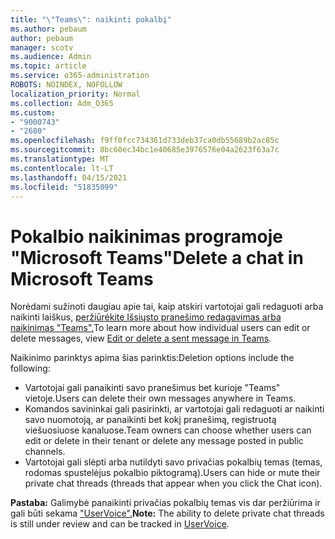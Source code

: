 ```yaml
---
title: "\"Teams\": naikinti pokalbį"
ms.author: pebaum
author: pebaum
manager: scotv
ms.audience: Admin
ms.topic: article
ms.service: o365-administration
ROBOTS: NOINDEX, NOFOLLOW
localization_priority: Normal
ms.collection: Adm_O365
ms.custom:
- "9000743"
- "2680"
ms.openlocfilehash: f9ff0fcc734361d733deb37ca0db55689b2ac85c
ms.sourcegitcommit: 8bc60ec34bc1e40685e3976576e04a2623f63a7c
ms.translationtype: MT
ms.contentlocale: lt-LT
ms.lasthandoff: 04/15/2021
ms.locfileid: "51835099"
---
```

# <a name="delete-a-chat-in-microsoft-teams"></a><span data-ttu-id="cc9cd-102">Pokalbio naikinimas programoje "Microsoft Teams"</span><span class="sxs-lookup"><span data-stu-id="cc9cd-102">Delete a chat in Microsoft Teams</span></span>

<span data-ttu-id="cc9cd-103">Norėdami sužinoti daugiau apie tai, kaip atskiri vartotojai gali redaguoti arba naikinti laiškus, [peržiūrėkite Išsiųsto pranešimo redagavimas arba naikinimas "Teams".](https://support.office.com/article/5f1fe604-a900-4a07-b8b7-8cf70ed6b263)</span><span class="sxs-lookup"><span data-stu-id="cc9cd-103">To learn more about how individual users can edit or delete messages, view [Edit or delete a sent message in Teams](https://support.office.com/article/5f1fe604-a900-4a07-b8b7-8cf70ed6b263).</span></span> 

<span data-ttu-id="cc9cd-104">Naikinimo parinktys apima šias parinktis:</span><span class="sxs-lookup"><span data-stu-id="cc9cd-104">Deletion options include the following:</span></span>

- <span data-ttu-id="cc9cd-105">Vartotojai gali panaikinti savo pranešimus bet kurioje "Teams" vietoje.</span><span class="sxs-lookup"><span data-stu-id="cc9cd-105">Users can delete their own messages anywhere in Teams.</span></span>
- <span data-ttu-id="cc9cd-106">Komandos savininkai gali pasirinkti, ar vartotojai gali redaguoti ar naikinti savo nuomotoją, ar panaikinti bet kokį pranešimą, registruotą viešuosiuose kanaluose.</span><span class="sxs-lookup"><span data-stu-id="cc9cd-106">Team owners can choose whether users can edit or delete in their tenant or delete any message posted in public channels.</span></span>
- <span data-ttu-id="cc9cd-107">Vartotojai gali slėpti arba nutildyti savo privačias pokalbių temas (temas, rodomas spustelėjus pokalbio piktogramą).</span><span class="sxs-lookup"><span data-stu-id="cc9cd-107">Users can hide or mute their private chat threads (threads that appear when you click the Chat icon).</span></span>

<span data-ttu-id="cc9cd-108">**Pastaba:** Galimybė panaikinti privačias pokalbių temas vis dar peržiūrima ir gali būti sekama ["UserVoice".](https://microsoftteams.uservoice.com/forums/555103-public/suggestions/33535006-delete-private-chat-threads)</span><span class="sxs-lookup"><span data-stu-id="cc9cd-108">**Note:** The ability to delete private chat threads is still under review and can be tracked in [UserVoice](https://microsoftteams.uservoice.com/forums/555103-public/suggestions/33535006-delete-private-chat-threads).</span></span> 